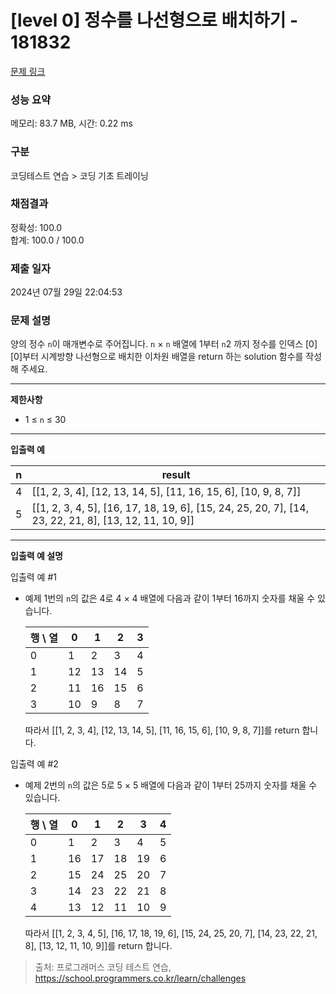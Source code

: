 # \[level 0] 정수를 나선형으로 배치하기 - 181832

[문제 링크](https://school.programmers.co.kr/learn/courses/30/lessons/181832)

### 성능 요약

메모리: 83.7 MB, 시간: 0.22 ms

### 구분

코딩테스트 연습 > 코딩 기초 트레이닝

### 채점결과

정확성: 100.0\
합계: 100.0 / 100.0

### 제출 일자

2024년 07월 29일 22:04:53

### 문제 설명

양의 정수 `n`이 매개변수로 주어집니다. `n` × `n` 배열에 1부터 `n`2 까지 정수를 인덱스 \[0]\[0]부터 시계방향 나선형으로 배치한 이차원 배열을 return 하는 solution 함수를 작성해 주세요.

***

**제한사항**

* 1 ≤ `n` ≤ 30

***

**입출력 예**

| n | result                                                                                                      |
| - | ----------------------------------------------------------------------------------------------------------- |
| 4 | \[\[1, 2, 3, 4], \[12, 13, 14, 5], \[11, 16, 15, 6], \[10, 9, 8, 7]]                                        |
| 5 | \[\[1, 2, 3, 4, 5], \[16, 17, 18, 19, 6], \[15, 24, 25, 20, 7], \[14, 23, 22, 21, 8], \[13, 12, 11, 10, 9]] |

***

**입출력 예 설명**

입출력 예 #1

*   예제 1번의 `n`의 값은 4로 4 × 4 배열에 다음과 같이 1부터 16까지 숫자를 채울 수 있습니다.

    | 행 \ 열 | 0  | 1  | 2  | 3 |
    | ----- | -- | -- | -- | - |
    | 0     | 1  | 2  | 3  | 4 |
    | 1     | 12 | 13 | 14 | 5 |
    | 2     | 11 | 16 | 15 | 6 |
    | 3     | 10 | 9  | 8  | 7 |

    따라서 \[\[1, 2, 3, 4], \[12, 13, 14, 5], \[11, 16, 15, 6], \[10, 9, 8, 7]]를 return 합니다.

입출력 예 #2

*   예제 2번의 `n`의 값은 5로 5 × 5 배열에 다음과 같이 1부터 25까지 숫자를 채울 수 있습니다.

    | 행 \ 열 | 0  | 1  | 2  | 3  | 4 |
    | ----- | -- | -- | -- | -- | - |
    | 0     | 1  | 2  | 3  | 4  | 5 |
    | 1     | 16 | 17 | 18 | 19 | 6 |
    | 2     | 15 | 24 | 25 | 20 | 7 |
    | 3     | 14 | 23 | 22 | 21 | 8 |
    | 4     | 13 | 12 | 11 | 10 | 9 |

    따라서 \[\[1, 2, 3, 4, 5], \[16, 17, 18, 19, 6], \[15, 24, 25, 20, 7], \[14, 23, 22, 21, 8], \[13, 12, 11, 10, 9]]를 return 합니다.

> 출처: 프로그래머스 코딩 테스트 연습, https://school.programmers.co.kr/learn/challenges

